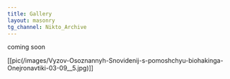```yaml
---
title: Gallery
layout: masonry
tg_channel: Nikto_Archive
---
```


coming soon


[[pic(/images/Vyzov-Osoznannyh-Snovidenij-s-pomoshchyu-biohakinga-Onejronavtiki-03-09__5.jpg)]]